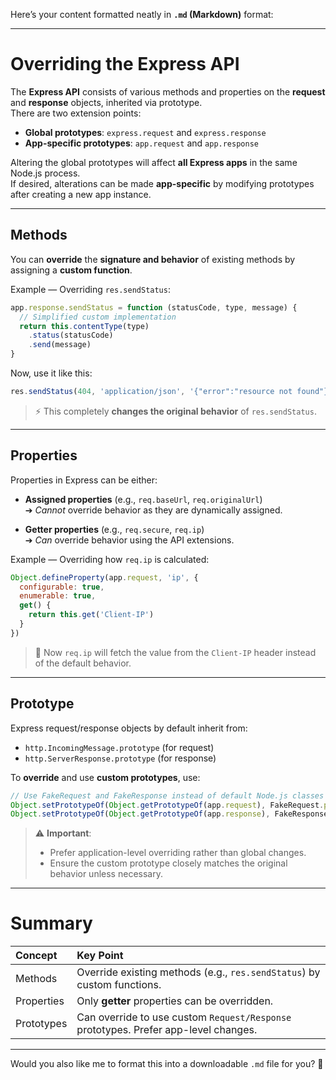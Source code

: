 Here’s your content formatted neatly in **`.md` (Markdown)** format:

---

# Overriding the Express API

The **Express API** consists of various methods and properties on the **request** and **response** objects, inherited via prototype.  
There are two extension points:

- **Global prototypes**: `express.request` and `express.response`
- **App-specific prototypes**: `app.request` and `app.response`

Altering the global prototypes will affect **all Express apps** in the same Node.js process.  
If desired, alterations can be made **app-specific** by modifying prototypes after creating a new app instance.

---

## Methods

You can **override** the **signature and behavior** of existing methods by assigning a **custom function**.

Example — Overriding `res.sendStatus`:

```javascript
app.response.sendStatus = function (statusCode, type, message) {
  // Simplified custom implementation
  return this.contentType(type)
    .status(statusCode)
    .send(message)
}
```

Now, use it like this:

```javascript
res.sendStatus(404, 'application/json', '{"error":"resource not found"}')
```

> ⚡ This completely **changes the original behavior** of `res.sendStatus`.

---

## Properties

Properties in Express can be either:

- **Assigned properties** (e.g., `req.baseUrl`, `req.originalUrl`)  
  ➔ *Cannot* override behavior as they are dynamically assigned.
  
- **Getter properties** (e.g., `req.secure`, `req.ip`)  
  ➔ *Can* override behavior using the API extensions.

Example — Overriding how `req.ip` is calculated:

```javascript
Object.defineProperty(app.request, 'ip', {
  configurable: true,
  enumerable: true,
  get() {
    return this.get('Client-IP')
  }
})
```

> 📌 Now `req.ip` will fetch the value from the `Client-IP` header instead of the default behavior.

---

## Prototype

Express request/response objects by default inherit from:

- `http.IncomingMessage.prototype` (for request)
- `http.ServerResponse.prototype` (for response)

To **override** and use **custom prototypes**, use:

```javascript
// Use FakeRequest and FakeResponse instead of default Node.js classes
Object.setPrototypeOf(Object.getPrototypeOf(app.request), FakeRequest.prototype)
Object.setPrototypeOf(Object.getPrototypeOf(app.response), FakeResponse.prototype)
```

> ⚠️ **Important**:  
> - Prefer application-level overriding rather than global changes.
> - Ensure the custom prototype closely matches the original behavior unless necessary.

---

# Summary

| Concept | Key Point |
| :----- | :-------- |
| Methods | Override existing methods (e.g., `res.sendStatus`) by custom functions. |
| Properties | Only **getter** properties can be overridden. |
| Prototypes | Can override to use custom `Request/Response` prototypes. Prefer app-level changes. |

---

Would you also like me to format this into a downloadable `.md` file for you? 🚀